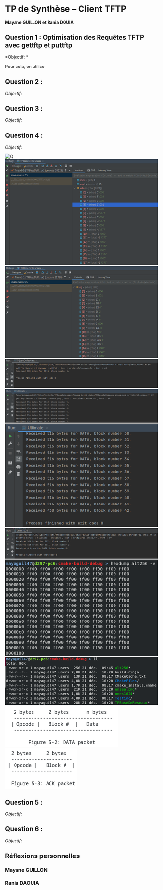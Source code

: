 # TP de Synthèse – Client TFTP

**Mayane GUILLON et Rania DOUIA**

## Question 1 : Optimisation des Requêtes TFTP avec gettftp et puttftp
*Objectif: *

Pour cela, on utilise


## Question 2 :
*Objectif:*


## Question 3 :
*Objectif:*


## Question 4 : 
*Objectif:*

![Q](img/Q4Architecture.png)
![Q](img/Q4DebugData.png)
![Q](img/Q4DebugRrq.png)
![Q](img/Q4TerminalAlt256.png)
![Q](img/Q4TerminalEnseapng1.png)
![Q](img/Q4TerminalEnseapng2.png)
![Q](img/Q4TerminalOnes1024.png)
![Q](img/Q4terminal.png)
![Q](img/Q4terminal2.png)
![Q](img/FormatData.png)
![Q](img/formatACK.png)

## Question 5 : 
*Objectif:*



## Question 6 : 
*Objectif:*







## Réflexions personnelles
### Mayane GUILLON



### Rania DAOUIA 

